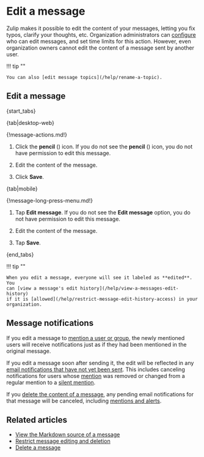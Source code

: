 # Edit a message

Zulip makes it possible to edit the content of your messages, letting you fix
typos, clarify your thoughts, etc. Organization administrators can
[configure](/help/restrict-message-editing-and-deletion) who can edit messages,
and set time limits for this action. However, even organization owners cannot
edit the content of a message sent by another user.

!!! tip ""

    You can also [edit message topics](/help/rename-a-topic).

## Edit a message

{start_tabs}

{tab|desktop-web}

{!message-actions.md!}

1. Click the **pencil** (<i class="zulip-icon zulip-icon-edit"></i>) icon. If you do not see
   the **pencil** (<i class="zulip-icon zulip-icon-edit"></i>) icon, you do not have
   permission to edit this message.

1. Edit the content of the message.

1. Click **Save**.

{tab|mobile}

{!message-long-press-menu.md!}

1. Tap **Edit message**. If you do not see the **Edit message** option, you do
   not have permission to edit this message.

1. Edit the content of the message.

1. Tap **Save**.

{end_tabs}

!!! tip ""

    When you edit a message, everyone will see it labeled as **edited**. You
    can [view a message's edit history](/help/view-a-messages-edit-history)
    if it is [allowed](/help/restrict-message-edit-history-access) in your
    organization.

## Message notifications

If you edit a message to [mention a user or group](/help/mention-a-user-or-group),
the newly mentioned users will receive notifications just as if they had been
mentioned in the original message.

If you edit a message soon after sending it, the edit will be reflected in any
[email notifications that have not yet been sent](/help/email-notifications#configure-delay-for-message-notification-emails).
This includes canceling notifications for users whose
[mention](/help/format-your-message-using-markdown#mention-a-user-or-group) was
removed or changed from a regular mention to a
[silent mention](/help/mention-a-user-or-group#silently-mention-a-user).

If you [delete the content of a message](/help/delete-a-message#delete-message-content),
any pending email notifications for that message will be canceled, including
[mentions and alerts](/help/dm-mention-alert-notifications).

## Related articles

* [View the Markdown source of a message](/help/view-the-markdown-source-of-a-message)
* [Restrict message editing and deletion](/help/restrict-message-editing-and-deletion)
* [Delete a message](/help/delete-a-message)
